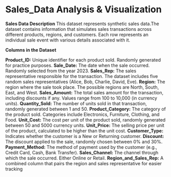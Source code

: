 # Sales_Data Analysis & Visualization
**Sales Data Description**
This dataset represents synthetic sales data.The dataset contains information that simulates sales transactions across different products, regions, and customers. Each row represents an individual sale event with various details associated with it.

**Columns in the Dataset**

**Product_ID:** Unique identifier for each product sold. Randomly generated for practice purposes.
**Sale_Date:** The date when the sale occurred. Randomly selected from the year 2023.
**Sales_Rep:** The sales representative responsible for the transaction. The dataset includes five random sales representatives (Alice, Bob, Charlie, David, Eve).
**Region:** The region where the sale took place. The possible regions are North, South, East, and West.
**Sales_Amount:** The total sales amount for the transaction, including discounts if any. Values range from 100 to 10,000 (in currency units).
**Quantity_Sold:** The number of units sold in that transaction, randomly generated between 1 and 50.
**Product_Category:** The category of the product sold. Categories include Electronics, Furniture, Clothing, and Food.
**Unit_Cost:** The cost per unit of the product sold, randomly generated between 50 and 5000 currency units.
**Unit_Price:** The selling price per unit of the product, calculated to be higher than the unit cost.
**Customer_Type:** Indicates whether the customer is a New or Returning customer.
**Discount:** The discount applied to the sale, randomly chosen between 0% and 30%.
**Payment_Method:** The method of payment used by the customer (e.g., Credit Card, Cash, Bank Transfer).
**Sales_Channel:** The channel through which the sale occurred. Either Online or Retail.
**Region_and_Sales_Rep:** A combined column that pairs the region and sales representative for easier tracking
